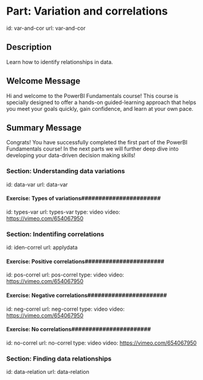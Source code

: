 # Part: Variation and correlations
id: var-and-cor
url: var-and-cor

## Description

Learn how to identify relationships in data.

## Welcome Message

Hi and welcome to the PowerBI Fundamentals course! This course is specially designed to offer a hands-on guided-learning approach that helps you meet your goals quickly, gain confidence, and learn at your own pace. 

## Summary Message

Congrats! You have successfully completed the first part of the PowerBI Fundamentals course! In the next parts we will further deep dive into developing your data-driven decision making skills!


### Section: Understanding data variations
id: data-var
url: data-var

#### Exercise: Types of variations#######################
id: types-var
url: types-var
type: video
video: https://vimeo.com/654067950


### Section: Indentifing correlations
id: iden-correl
url: applydata

#### Exercise: Positive correlations#######################
id: pos-correl
url: pos-correl
type: video
video: https://vimeo.com/654067950

#### Exercise: Negative correlations#######################
id: neg-correl
url: neg-correl
type: video
video: https://vimeo.com/654067950

#### Exercise: No correlations#######################
id: no-correl
url: no-correl
type: video
video: https://vimeo.com/654067950



### Section: Finding data relationships
id: data-relation
url: data-relation
